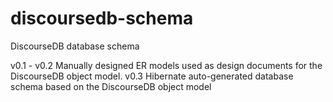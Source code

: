 # discoursedb-schema
DiscourseDB database schema

v0.1 - v0.2 Manually designed ER models used as design documents for the DiscourseDB object model.
v0.3		Hibernate auto-generated database schema based on the DiscourseDB object model
